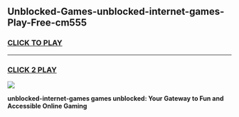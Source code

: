 
## Unblocked-Games-unblocked-internet-games-Play-Free-cm555
<h3>
<a href="https://premium76.site?title=unblocked-internet-games&ref=10A">CLICK TO PLAY</a></h3>
<hr>

<h3>
<a href="https://premium76.site?title=unblocked-internet-games&ref=10A">CLICK 2 PLAY</a>
  
</h3>

<a href="https://premium76.site?title=unblocked-internet-games&ref=10A"><img src="https://clearcache.store/games.png"></a>


**unblocked-internet-games games unblocked: Your Gateway to Fun and Accessible Online Gaming**
